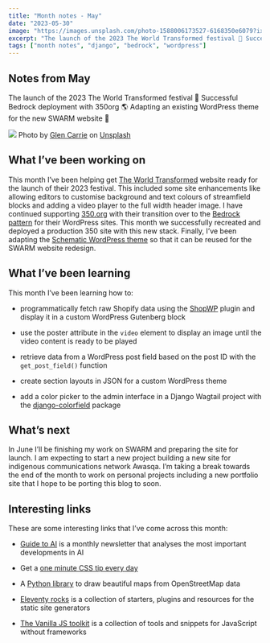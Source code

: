 ```yaml
---
title: "Month notes - May"
date: "2023-05-30"
image: "https://images.unsplash.com/photo-1588006173527-6168350e6079?ixlib=rb-4.0.3&ixid=M3wxMjA3fDB8MHxwaG90by1wYWdlfHx8fGVufDB8fHx8fA%3D%3D&auto=format&fit=crop&w=774&q=80"
excerpt: "The launch of the 2023 The World Transformed festival 🚀 Successful Bedrock deployment with 350org 🌎 Adapting an existing WordPress theme for the new SWARM website 🐝"
tags: ["month notes", "django", "bedrock", "wordpress"]
---
```


<article>

<h1>Notes from May</h1>

The launch of the 2023 The World Transformed festival 🚀 Successful Bedrock deployment with 350org 🌎 Adapting an existing WordPress theme for the new SWARM website 🐝

![](https://images.unsplash.com/photo-1588006173527-6168350e6079?ixlib=rb-4.0.3&ixid=M3wxMjA3fDB8MHxwaG90by1wYWdlfHx8fGVufDB8fHx8fA%3D%3D&auto=format&fit=crop&w=774&q=80)
Photo by <a href="https://unsplash.com/@glencarrie?utm_source=unsplash&utm_medium=referral&utm_content=creditCopyText">Glen Carrie</a> on <a href="https://unsplash.com/photos/vavYIIv-Puo?utm_source=unsplash&utm_medium=referral&utm_content=creditCopyText">Unsplash</a>

<h2> What I’ve been working on</h2>

This month I’ve been helping get [The World Transformed](https://theworldtransformed.org/) website ready for the launch of their 2023 festival. This included some site enhancements like allowing editors to customise background and text colours of streamfield blocks and adding a video player to the full width header image. I have continued supporting [350.org](https://350.org/) with their transition over to the [Bedrock pattern](https://roots.io/bedrock/) for their WordPress sites. This month we successfully recreated and deployed a production 350 site with this new stack. Finally, I’ve been adapting the [Schematic WordPress theme](https://schematictheme.com/) so that it can be reused for the SWARM website redesign.

<h2> What I’ve been learning</h2>

This month I’ve been learning how to:

- programmatically fetch raw Shopify data using the [ShopWP](https://wpshop.io/) plugin and display it in a custom WordPress Gutenberg block

- use the poster attribute in the `video` element to display an image until the video content is ready to be played

- retrieve data from a WordPress post field based on the post ID with the `get_post_field()` function

- create section layouts in JSON for a custom WordPress theme

- add a color picker to the admin interface in a Django Wagtail project with the [django-colorfield](https://github.com/fabiocaccamo/django-colorfield) package

<h2> What’s next</h2>

In June I’ll be finishing my work on SWARM and preparing the site for launch. I am expecting to start a new project building a new site for indigenous communications network Awasqa. I’m taking a break towards the end of the month to work on personal projects including a new portfolio site that I hope to be porting this blog to soon.

<h2>Interesting links</h2>

These are some interesting links that I’ve come across this month:

- [Guide to AI](https://nathanbenaich.substack.com/) is a monthly newsletter that analyses the most important developments in AI

- Get a [one minute CSS tip every day](https://css-tip.com/)

- A [Python library](https://github.com/marceloprates/prettymaps) to draw beautiful maps from OpenStreetMap data

- [Eleventy rocks](https://11ty.rocks/) is a collection of starters, plugins and resources for the static site generators

- [The Vanilla JS toolkit](https://vanillajstoolkit.com/) is a collection of tools and snippets for JavaScript without frameworks

</article>
